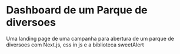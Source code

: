 # Dashboard de um Parque de diversoes
Uma landing page de uma campanha para abertura de um parque de diversoes com Next.js, css in js e a biblioteca sweetAlert
